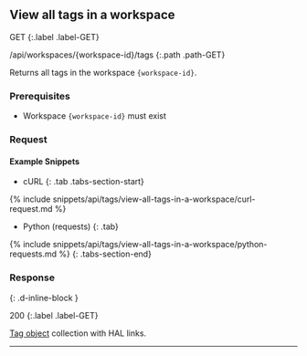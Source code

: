 ## View all tags in a workspace

GET
{:.label .label-GET}

/api/workspaces/{workspace-id}/tags
{:.path .path-GET}

Returns all tags in the workspace `{workspace-id}`.

### Prerequisites
- Workspace `{workspace-id}` must exist

### Request
#### Example Snippets
- cURL
{: .tab .tabs-section-start}

{% include snippets/api/tags/view-all-tags-in-a-workspace/curl-request.md %}

- Python (requests)
{: .tab}

{% include snippets/api/tags/view-all-tags-in-a-workspace/python-requests.md %}
{: .tabs-section-end}

### Response
{: .d-inline-block }

200
{:.label .label-GET}

[Tag object](#tag-object) collection with HAL links.

---

